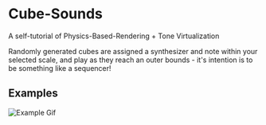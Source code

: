 # Cube-Sounds

A self-tutorial of Physics-Based-Rendering + Tone Virtualization

Randomly generated cubes are assigned a synthesizer and note within your selected scale, and play as they reach an outer bounds - it's intention is to be something like a sequencer!

## Examples
![Example Gif](./images/example.gif)